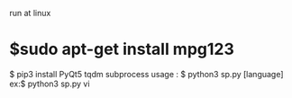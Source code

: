 run at linux

<h1>$sudo apt-get install mpg123</h1>
$ pip3 install PyQt5 tqdm subprocess
usage : $ python3 sp.py [language]
ex:$ python3 sp.py vi


